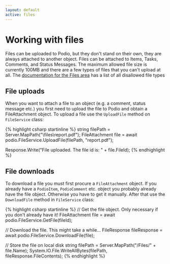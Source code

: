 ```yaml
---
layout: default
active: files
---
```

# Working with files
Files can be uploaded to Podio, but they don't stand on their own, they are always attached to another object. Files can be attached to Items, Tasks, Comments, and Status Messages. The maximum allowed file size is currently 100MB and there are a few types of files that you can't upload at all. The [documentation for the Files area](https://developers.nextpodio.dk/doc/files) has a list of all disallowed file types

## File uploads
When you want to attach a file to an object (e.g. a comment, status message etc.) you first need to upload the file to Podio and obtain a FileAttachment object. To upload a file use the `UploadFile` method on `FileService` class:

{% highlight csharp startinline %}
string filePath = Server.MapPath("\\files\\report.pdf");
FileAttachment file = await podio.FileService.UploadFile(filePath, "report.pdf");

Response.Write("File uploaded. The file id is: " + file.FileId);
{% endhighlight %}

## File downloads
To download a file you must first procure a `FileAttachment` object. If you already have a `PodioItem`, `PodioComment` etc. object you probably already have the file object. Otherwise you have to get it manually. After that use the `DownloadFile` method in `FileService` class:

{% highlight csharp startinline %}
// Get the file object. Only necessary if you don't already have it!
FileAttachment file = await podio.FileService.GetFile(fileId);

// Download the file. This might take a while...
FileResponse fileResponse = await podio.FileService.DownloadFile(file);

// Store the file on local disk
string filePath = Server.MapPath("/Files/" + file.Name);
System.IO.File.WriteAllBytes(filePath, fileResponse.FileContents);
{% endhighlight %}

